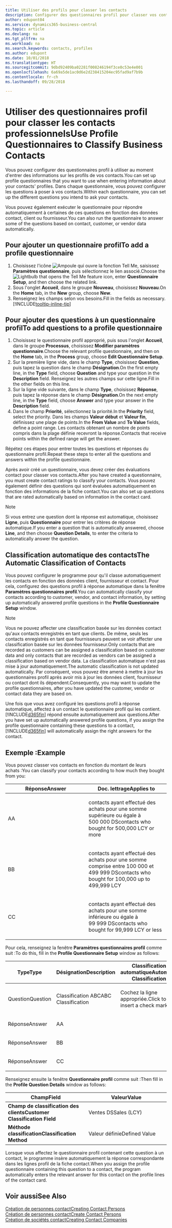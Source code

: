 ```yaml
---
title: Utiliser des profils pour classer les contacts
description: Configurer des questionnaires profil pour classer vos contacts professionnels
author: edupont04
ms.service: dynamics365-business-central
ms.topic: article
ms.devlang: na
ms.tgt_pltfrm: na
ms.workload: na
ms.search.keywords: contacts, profiles
ms.author: edupont
ms.date: 10/01/2018
ms.translationtype: HT
ms.sourcegitcommit: 9dbd92409ba02281f008246194f3ce0c53e4e001
ms.openlocfilehash: 6a69a5de1ac0d6e2d238415204ec95fad9af7b9b
ms.contentlocale: fr-ch
ms.lasthandoff: 09/28/2018

---
```


# <a name="use-profile-questionnaires-to-classify-business-contacts"></a><span data-ttu-id="e85fb-103">Utiliser des questionnaires profil pour classer les contacts professionnels</span><span class="sxs-lookup"><span data-stu-id="e85fb-103">Use Profile Questionnaires to Classify Business Contacts</span></span>
<span data-ttu-id="e85fb-104">Vous pouvez configurer des questionnaires profil à utiliser au moment d'entrer des informations sur les profils de vos contacts.</span><span class="sxs-lookup"><span data-stu-id="e85fb-104">You can set up profile questionnaires that you want to use when entering information about your contacts' profiles.</span></span> <span data-ttu-id="e85fb-105">Dans chaque questionnaire, vous pouvez configurer les questions à poser à vos contacts.</span><span class="sxs-lookup"><span data-stu-id="e85fb-105">Within each questionnaire, you can set up the different questions you intend to ask your contacts.</span></span>  

<span data-ttu-id="e85fb-106">Vous pouvez également exécuter le questionnaire pour répondre automatiquement à certaines de ces questions en fonction des données contact, client ou fournisseur.</span><span class="sxs-lookup"><span data-stu-id="e85fb-106">You can also run the questionnaire to answer some of the questions based on contact, customer, or vendor data automatically.</span></span>  

## <a name="to-add-a-profile-questionnaire"></a><span data-ttu-id="e85fb-107">Pour ajouter un questionnaire profil</span><span class="sxs-lookup"><span data-stu-id="e85fb-107">To add a profile questionnaire</span></span>
1.  <span data-ttu-id="e85fb-108">Choisissez l'icône ![Ampoule qui ouvre la fonction Tell Me](media/ui-search/search_small.png "Dites-moi ce que vous voulez faire"), saisissez **Paramètres questionnaire**, puis sélectionnez le lien associé.</span><span class="sxs-lookup"><span data-stu-id="e85fb-108">Choose the ![Lightbulb that opens the Tell Me feature](media/ui-search/search_small.png "Tell me what you want to do") icon, enter **Questionnaire Setup**, and then choose the related link.</span></span>  
2.  <span data-ttu-id="e85fb-109">Sous l'onglet **Accueil**, dans le groupe **Nouveau**, choisissez **Nouveau**.</span><span class="sxs-lookup"><span data-stu-id="e85fb-109">On the **Home** tab, in the **New** group, choose **New**.</span></span>  
3.  <span data-ttu-id="e85fb-110">Renseignez les champs selon vos besoins.</span><span class="sxs-lookup"><span data-stu-id="e85fb-110">Fill in the fields as necessary.</span></span> [!INCLUDE[tooltip-inline-tip](includes/tooltip-inline-tip_md.md)]  

## <a name="to-add-questions-to-a-profile-questionnaire"></a><span data-ttu-id="e85fb-111">Pour ajouter des questions à un questionnaire profil</span><span class="sxs-lookup"><span data-stu-id="e85fb-111">To add questions to a profile questionnaire</span></span>
1.  <span data-ttu-id="e85fb-112">Choisissez le questionnaire profil approprié, puis sous l'onglet **Accueil**, dans le groupe **Processus**, choisissez **Modifier paramètres questionnaire**.</span><span class="sxs-lookup"><span data-stu-id="e85fb-112">Choose the relevant profile questionnaire, and then on the **Home** tab, in the **Process** group, choose **Edit Questionnaire Setup**.</span></span>  
2.  <span data-ttu-id="e85fb-113">Sur la première ligne vide, dans le champ **Type**, choisissez **Question**, puis tapez la question dans le champ **Désignation**.</span><span class="sxs-lookup"><span data-stu-id="e85fb-113">On the first empty line, in the **Type** field, choose **Question** and type your question in the **Description** field.</span></span> <span data-ttu-id="e85fb-114">Renseignez les autres champs sur cette ligne.</span><span class="sxs-lookup"><span data-stu-id="e85fb-114">Fill in the other fields on this line.</span></span>  
3.  <span data-ttu-id="e85fb-115">Sur la ligne vide suivante, dans le champ **Type**, choisissez **Réponse**, puis tapez la réponse dans le champ **Désignation**.</span><span class="sxs-lookup"><span data-stu-id="e85fb-115">On the next empty line, in the **Type** field, choose **Answer** and type your answer in the **Description** field.</span></span>  
4.  <span data-ttu-id="e85fb-116">Dans le champ **Priorité**, sélectionnez la priorité.</span><span class="sxs-lookup"><span data-stu-id="e85fb-116">In the **Priority** field, select the priority.</span></span> <span data-ttu-id="e85fb-117">Dans les champs **Valeur début** et **Valeur fin**, définissez une plage de points.</span><span class="sxs-lookup"><span data-stu-id="e85fb-117">In the **From Value** and **To Value** fields, define a point range.</span></span> <span data-ttu-id="e85fb-118">Les contacts obtenant un nombre de points compris dans la plage définie recevront la réponse.</span><span class="sxs-lookup"><span data-stu-id="e85fb-118">Contacts that receive points within the defined range will get the answer.</span></span>  

<span data-ttu-id="e85fb-119">Répétez ces étapes pour entrer toutes les questions et réponses du questionnaire profil.</span><span class="sxs-lookup"><span data-stu-id="e85fb-119">Repeat these steps to enter all the questions and answers within the profile questionnaire.</span></span>

<span data-ttu-id="e85fb-120">Après avoir créé un questionnaire, vous devez créer des évaluations contact pour classer vos contacts.</span><span class="sxs-lookup"><span data-stu-id="e85fb-120">After you have created a questionnaire, you must create contact ratings to classify your contacts.</span></span> <span data-ttu-id="e85fb-121">Vous pouvez également définir des questions qui sont évaluées automatiquement en fonction des informations de la fiche contact.</span><span class="sxs-lookup"><span data-stu-id="e85fb-121">You can also set up questions that are rated automatically based on information in the contact card.</span></span>  

> [!NOTE]
> <span data-ttu-id="e85fb-122">Si vous entrez une question dont la réponse est automatique, choisissez <STRONG>Ligne</STRONG>, puis <STRONG>Questionnaire</STRONG> pour entrer les critères de réponse automatique.</span><span class="sxs-lookup"><span data-stu-id="e85fb-122">If you enter a question that is automatically answered, choose <STRONG>Line</STRONG>, and then choose <STRONG>Question Details</STRONG>, to enter the criteria to automatically answer the question.</span></span>

## <a name="the-automatic-classification-of-contacts"></a><span data-ttu-id="e85fb-123">Classification automatique des contacts</span><span class="sxs-lookup"><span data-stu-id="e85fb-123">The Automatic Classification of Contacts</span></span>
<span data-ttu-id="e85fb-124">Vous pouvez configurer le programme pour qu'il classe automatiquement les contacts en fonction des données client, fournisseur et contact. Pour cela, configurez des questions profil à réponse automatique dans la fenêtre **Paramètres questionnaires profil**.</span><span class="sxs-lookup"><span data-stu-id="e85fb-124">You can automatically classify your contacts according to customer, vendor, and contact information, by setting up automatically answered profile questions in the **Profile Questionnaire Setup** window.</span></span>  

> [!NOTE]
> <span data-ttu-id="e85fb-125">Vous ne pouvez affecter une classification basée sur les données contact qu'aux contacts enregistrés en tant que clients. De même, seuls les contacts enregistrés en tant que fournisseurs peuvent se voir affecter une classification basée sur les données fournisseur.</span><span class="sxs-lookup"><span data-stu-id="e85fb-125">Only contacts that are recorded as customers can be assigned a classification based on customer data and only contacts that are recorded as vendors can be assigned a classification based on vendor data.</span></span> <span data-ttu-id="e85fb-126">La classification automatique n'est pas mise à jour automatiquement.</span><span class="sxs-lookup"><span data-stu-id="e85fb-126">The automatic classification is not updated automatically.</span></span> <span data-ttu-id="e85fb-127">Par conséquent, vous pouvez être amené à mettre à jour les questionnaires profil après avoir mis à jour les données client, fournisseur ou contact dont ils dépendent.</span><span class="sxs-lookup"><span data-stu-id="e85fb-127">Consequently, you may want to update the profile questionnaires, after you have updated the customer, vendor or contact data they are based on.</span></span>  

<span data-ttu-id="e85fb-128">Une fois que vous avez configuré les questions profil à réponse automatique, affectez à un contact le questionnaire profil qui les contient. [!INCLUDE[d365fin](includes/d365fin_md.md)] répond ensuite automatiquement aux questions.</span><span class="sxs-lookup"><span data-stu-id="e85fb-128">After you have set up automatically answered profile questions, if you assign the profile questionnaire containing these questions to a contact, [!INCLUDE[d365fin](includes/d365fin_md.md)] will automatically assign the right answers for the contact.</span></span>  

## <a name="example"></a><span data-ttu-id="e85fb-129">Exemple :</span><span class="sxs-lookup"><span data-stu-id="e85fb-129">Example</span></span>
<span data-ttu-id="e85fb-130">Vous pouvez classer vos contacts en fonction du montant de leurs achats :</span><span class="sxs-lookup"><span data-stu-id="e85fb-130">You can classify your contacts according to how much they bought from you:</span></span>

<table>
<colgroup>
<col style="width: 50%" />
<col style="width: 50%" />
</colgroup>
<thead>
<tr class="header">
<th><span data-ttu-id="e85fb-131"><strong>Réponse</strong></span><span class="sxs-lookup"><span data-stu-id="e85fb-131"><strong>Answer</strong></span></span></th>
<th><span data-ttu-id="e85fb-132"><strong>Doc. lettrage</strong></span><span class="sxs-lookup"><span data-stu-id="e85fb-132"><strong>Applies to</strong></span></span></th>
</tr>
</thead>
<tbody>
<tr class="odd">
<td><p><span data-ttu-id="e85fb-133">A</span><span class="sxs-lookup"><span data-stu-id="e85fb-133">A</span></span></p></td>
<td><p><span data-ttu-id="e85fb-134">contacts ayant effectué des achats pour une somme supérieure ou égale à 500 000 DS</span><span class="sxs-lookup"><span data-stu-id="e85fb-134">contacts who bought for 500,000 LCY or more</span></span></p></td>
</tr>
<tr class="even">
<td><p><span data-ttu-id="e85fb-135">B</span><span class="sxs-lookup"><span data-stu-id="e85fb-135">B</span></span></p></td>
<td><p><span data-ttu-id="e85fb-136">contacts ayant effectué des achats pour une somme comprise entre 100 000 et 499 999 DS</span><span class="sxs-lookup"><span data-stu-id="e85fb-136">contacts who bought for 100,000 up to 499,999 LCY</span></span></p></td>
</tr>
<tr class="odd">
<td><p><span data-ttu-id="e85fb-137">C</span><span class="sxs-lookup"><span data-stu-id="e85fb-137">C</span></span></p></td>
<td><p><span data-ttu-id="e85fb-138">contacts ayant effectué des achats pour une somme inférieure ou égale à 99 999 DS</span><span class="sxs-lookup"><span data-stu-id="e85fb-138">contacts who bought for 99,999 LCY or less</span></span></p></td>
</tr>
</tbody>
</table>

<span data-ttu-id="e85fb-139">Pour cela, renseignez la fenêtre **Paramètres questionnaires profil** comme suit :</span><span class="sxs-lookup"><span data-stu-id="e85fb-139">To do this, fill in the **Profile Questionnaire Setup** window as follows:</span></span>


<table>
<colgroup>
<col style="width: 20%" />
<col style="width: 20%" />
<col style="width: 20%" />
<col style="width: 20%" />
<col style="width: 20%" />
</colgroup>
<thead>
<tr class="header">
<th><span data-ttu-id="e85fb-140"><strong>Type</strong></span><span class="sxs-lookup"><span data-stu-id="e85fb-140"><strong>Type</strong></span></span></th>
<th><span data-ttu-id="e85fb-141"><strong>Désignation</strong></span><span class="sxs-lookup"><span data-stu-id="e85fb-141"><strong>Description</strong></span></span></th>
<th><span data-ttu-id="e85fb-142"><strong>Classification automatique</strong></span><span class="sxs-lookup"><span data-stu-id="e85fb-142"><strong>Automatic Classification</strong></span></span></th>
<th><span data-ttu-id="e85fb-143"><strong>Valeur début</strong></span><span class="sxs-lookup"><span data-stu-id="e85fb-143"><strong>From Value</strong></span></span></th>
<th><span data-ttu-id="e85fb-144"><strong>Valeur fin</strong></span><span class="sxs-lookup"><span data-stu-id="e85fb-144"><strong>To Value</strong></span></span></th>
</tr>
</thead>
<tbody>
<tr class="odd">
<td><p><span data-ttu-id="e85fb-145">Question</span><span class="sxs-lookup"><span data-stu-id="e85fb-145">Question</span></span></p></td>
<td><p><span data-ttu-id="e85fb-146">Classification ABC</span><span class="sxs-lookup"><span data-stu-id="e85fb-146">ABC Classification</span></span></p></td>
<td><p><span data-ttu-id="e85fb-147">Cochez la ligne appropriée.</span><span class="sxs-lookup"><span data-stu-id="e85fb-147">Click to insert a check mark</span></span></p></td>
<td><p> </p></td>
<td><p> </p></td>
</tr>
<tr class="even">
<td><p><span data-ttu-id="e85fb-148">Réponse</span><span class="sxs-lookup"><span data-stu-id="e85fb-148">Answer</span></span></p></td>
<td><p><span data-ttu-id="e85fb-149">A</span><span class="sxs-lookup"><span data-stu-id="e85fb-149">A</span></span></p></td>
<td><p> </p></td>
<td><p><span data-ttu-id="e85fb-150">500,000</span><span class="sxs-lookup"><span data-stu-id="e85fb-150">500,000</span></span></p></td>
<td><p> </p></td>
</tr>
<tr class="odd">
<td><p><span data-ttu-id="e85fb-151">Réponse</span><span class="sxs-lookup"><span data-stu-id="e85fb-151">Answer</span></span></p></td>
<td><p><span data-ttu-id="e85fb-152">B</span><span class="sxs-lookup"><span data-stu-id="e85fb-152">B</span></span></p></td>
<td><p> </p></td>
<td><p><span data-ttu-id="e85fb-153">100,000</span><span class="sxs-lookup"><span data-stu-id="e85fb-153">100,000</span></span></p></td>
<td><p><span data-ttu-id="e85fb-154">499 999</span><span class="sxs-lookup"><span data-stu-id="e85fb-154">499,999</span></span></p></td>
</tr>
<tr class="even">
<td><p><span data-ttu-id="e85fb-155">Réponse</span><span class="sxs-lookup"><span data-stu-id="e85fb-155">Answer</span></span></p></td>
<td><p><span data-ttu-id="e85fb-156">C</span><span class="sxs-lookup"><span data-stu-id="e85fb-156">C</span></span></p></td>
<td><p> </p></td>
<td><p> </p></td>
<td><p><span data-ttu-id="e85fb-157">99 999</span><span class="sxs-lookup"><span data-stu-id="e85fb-157">99,999</span></span></p></td>
</tr>
</tbody>
</table>

<span data-ttu-id="e85fb-158">Renseignez ensuite la fenêtre **Questionnaire profil** comme suit :</span><span class="sxs-lookup"><span data-stu-id="e85fb-158">Then fill in the **Profile Question Details** window as follows:</span></span>
<table>
<colgroup>
<col style="width: 50%" />
<col style="width: 50%" />
</colgroup>
<thead>
<tr class="header">
<th><span data-ttu-id="e85fb-159"><strong>Champ</strong></span><span class="sxs-lookup"><span data-stu-id="e85fb-159"><strong>Field</strong></span></span></th>
<th><span data-ttu-id="e85fb-160"><strong>Valeur</strong></span><span class="sxs-lookup"><span data-stu-id="e85fb-160"><strong>Value</strong></span></span></th>
</tr>
</thead>
<tbody>
<tr>
<td><span data-ttu-id="e85fb-161"><strong>Champ de classification des clients</strong></span><span class="sxs-lookup"><span data-stu-id="e85fb-161"><strong>Customer Classification Field</strong></span></span></td>
<td><span data-ttu-id="e85fb-162"><emphasis>Ventes DS</emphasis></span><span class="sxs-lookup"><span data-stu-id="e85fb-162"><emphasis>Sales (LCY)</emphasis></span></span></td>
</tr>
<tr>
<td><span data-ttu-id="e85fb-163"><strong>Méthode classification</strong></span><span class="sxs-lookup"><span data-stu-id="e85fb-163"><strong>Classification Method</strong></span></span></td>
<td><span data-ttu-id="e85fb-164"><emphasis>Valeur définie</emphasis></span><span class="sxs-lookup"><span data-stu-id="e85fb-164"><emphasis>Defined Value</emphasis></span></span></td>
</tr>
</tbody>
</table>

<span data-ttu-id="e85fb-165">Lorsque vous affectez le questionnaire profil contenant cette question à un contact, le programme insère automatiquement la réponse correspondante dans les lignes profil de la fiche contact.</span><span class="sxs-lookup"><span data-stu-id="e85fb-165">When you assign the profile questionnaire containing this question to a contact, the program automatically enters the relevant answer for this contact on the profile lines of the contact card.</span></span>

## <a name="see-also"></a><span data-ttu-id="e85fb-166">Voir aussi</span><span class="sxs-lookup"><span data-stu-id="e85fb-166">See Also</span></span>
[<span data-ttu-id="e85fb-167">Création de personnes contact</span><span class="sxs-lookup"><span data-stu-id="e85fb-167">Creating Contact Persons</span></span>](marketing-create-contact-persons.md)  
[<span data-ttu-id="e85fb-168">Création de personnes contact</span><span class="sxs-lookup"><span data-stu-id="e85fb-168">Create Contact Persons</span></span>](marketing-how-create-contact-persons.md)  
[<span data-ttu-id="e85fb-169">Création de sociétés contact</span><span class="sxs-lookup"><span data-stu-id="e85fb-169">Creating Contact Companies</span></span>](marketing-create-contact-companies.md)  

